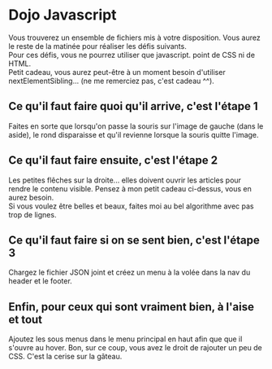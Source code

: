 # Dojo Javascript
Vous trouverez un ensemble de fichiers mis à votre disposition. Vous aurez le reste de la matinée pour réaliser les défis suivants.  
Pour ces défis, vous ne pourrez utiliser que javascript. point de CSS ni de HTML.  
Petit cadeau, vous aurez peut-être à un moment besoin d'utiliser nextElementSibling...  (ne me remerciez pas, c'est cadeau ^^).  
## Ce qu'il faut faire quoi qu'il arrive, c'est l'étape 1  
Faites en sorte que lorsqu'on passe la souris sur l'image de gauche (dans le aside), le rond disparaisse et qu'il revienne lorsque la souris quitte l'image.  
## Ce qu'il faut faire ensuite, c'est l'étape 2  
Les petites flêches sur la droite... elles doivent ouvrir les articles pour rendre le contenu visible. Pensez à mon petit cadeau ci-dessus, vous en aurez besoin.  
Si vous voulez être belles et beaux, faites moi au bel algorithme avec pas trop de lignes.  
## Ce qu'il faut faire si on se sent bien, c'est l'étape 3  
Chargez le fichier JSON joint et créez un menu à la volée dans la nav du header et le footer.  
## Enfin, pour ceux qui sont vraiment bien, à l'aise et tout  
Ajoutez les sous menus dans le menu principal en haut afin que que il s'ouvre au hover.
Bon, sur ce coup, vous avez le droit de rajouter un peu de CSS. C'est la cerise sur la gâteau.
